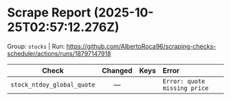 # Scrape Report (2025-10-25T02:57:12.276Z)

Group: `stocks`  |  Run: https://github.com/AlbertoRoca96/scraping-checks-scheduler/actions/runs/18797147918

| Check | Changed | Keys | Error |
|---|:---:|:--|:--|
| `stock_ntdoy_global_quote` | — |  | `Error: quote missing price` |
